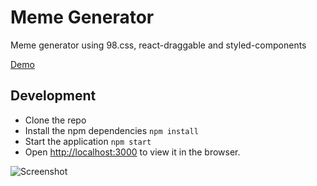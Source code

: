 # Meme Generator 

Meme generator using 98.css, react-draggable and styled-components

[Demo](https://meme-me.netlify.app/)

## Development 

- Clone the repo 
- Install the npm dependencies `npm install`
- Start the application `npm start`
- Open [http://localhost:3000](http://localhost:3000) to view it in the browser. 


![Screenshot](https://github.com/chrislaughlin/stories-noone-wanted/blob/main/demo.gif?raw=true)
